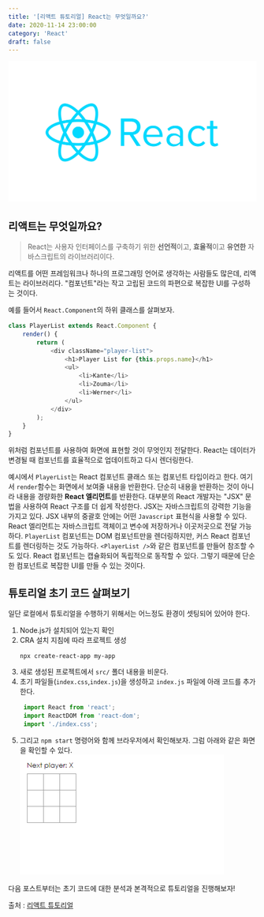 ```yaml
---
title: '[리액트 튜토리얼] React는 무엇일까요?'
date: 2020-11-14 23:00:00
category: 'React'
draft: false
---
```


![리액트](./images/react-logo.png)

## 리액트는 무엇일까요?


> React는 사용자 인터페이스를 구축하기 위한 **선언적**이고, **효율적**이고 **유연한** 자바스크립트의 라이브러리이다.


리액트를 어떤 프레임워크나 하나의 프로그래밍 언어로 생각하는 사람들도 많은데, 리액트는 라이브러리다. "컴포넌트"라는 작고 고립된 코드의 파편으로 복잡한 UI를 구성하는 것이다. 

예를 들어서 `React.Component`의 하위 클래스를 살펴보자.
```javascript
class PlayerList extends React.Component {
    render() {
        return (
            <div className="player-list">
                <h1>Player List for {this.props.name}</h1>
                <ul>
                    <li>Kante</li>
                    <li>Zouma</li>
                    <li>Werner</li>
                </ul>
            </div>
        );
    }
}
```
위처럼 컴포넌트를 사용하여 화면에 표현할 것이 무엇인지 전달한다. React는 데이터가 변경될 때 컴포넌트를 효율적으로 업데이트하고 다시 렌더링한다.

예시에서 `PlayerList`는 React 컴포넌트 클래스 또는 컴포넌트 타입이라고 한다. 여기서 `render`함수는 화면에서 보여줄 내용을 반환한다. 단순히 내용을 반환하는 것이 아니라 내용을 경량화한 **React 엘리먼트**를 반환한다. 대부분의 React 개발자는 "JSX" 문법을 사용하여 React 구조를 더 쉽게 작성한다. JSX는 자바스크립트의 강력한 기능을 가지고 있다. JSX 내부의 중괄호 안에는 어떤 `Javascript` 표현식을 사용할 수 있다. React 엘리먼트는 자바스크립트 객체이고 변수에 저장하거나 이곳저곳으로 전달 가능하다. `PlayerList` 컴포넌트는 DOM 컴포넌트만을 렌더링하지만, 커스 React 컴포넌트를 렌더링하는 것도 가능하다. `<PlayerList />`와 같은 컴포넌트를 만들어 참조할 수도 있다. React 컴포넌트는 캡슐화되어 독립적으로 동작할 수 있다. 그렇기 때문에 단순한 컴포넌트로 복잡한 UI를 만들 수 있는 것이다.


## 튜토리얼 초기 코드 살펴보기

일단 로컬에서 튜토리얼을 수행하기 위해서는 어느정도 환경이 셋팅되어 있어야 한다. 

1. Node.js가 설치되어 있는지 확인
2. CRA 설치 지침에 따라 프로젝트 생성
   ```
   npx create-react-app my-app
   ```
3. 새로 생성된 프로젝트에서 `src/` 폴더 내용을 비운다.
4. 초기 파일들(`index.css`,`index.js`)을 생성하고 `index.js` 파일에 아래 코드를 추가한다.
   ```javascript
    import React from 'react';
    import ReactDOM from 'react-dom';
    import './index.css';

   ```
5. 그리고 `npm start` 명령어와 함께 브라우저에서 확인해보자. 그럼 아래와 같은 화면을 확인할 수 있다. 
![초기코드](./images/first-code.png)

다음 포스트부터는 초기 코드에 대한 분석과 본격적으로 튜토리얼을 진행해보자!

출처 : [리액트 튜토리얼](https://ko.reactjs.org/tutorial/tutorial.html#setup-option-2-local-development-environment)
